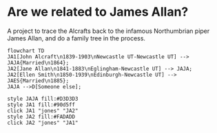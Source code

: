 # Are we related to James Allan?

A project to trace the Alcrafts back to the infamous Northumbrian piper James Allan, and do a family tree in the process.


``` mermaid
flowchart TD  
JA1[John Alcraft\n1839-1903\nNewcastle UT-Newcastle UT] --> JAJA{Married\n1864};
JA2[Jane Allan\n1841-1883\nEglingham-Newcastle UT] --> JAJA;
JA2[Ellen Smith\n1850-1939\nEdinburgh-Newcastle UT] --> JAES{Married\n1885};  
JAJA -->D[Someone else];  

style JAJA fill:#D3D3D3
style JA1 fill:#90d5ff
click JA1 "jones" "JA2"
style JA2 fill:#FADADD
click JA2 "jones" "JA1"


```

